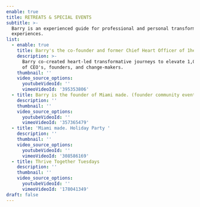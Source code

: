 ```yaml
---
enable: true
title: RETREATS & SPECIAL EVENTS
subtitle: >-
  Barry is an experienced guide for professional and personal transformative
  experiences.
list:
  - enable: true
    title: Barry's the co-founder and former Chief Heart Officer of 1heart ❤️
    description: >-
      Barry co-created heart-led transformative journeys to elevate 1,000+ lives
      of CEO's, founders, and change-makers.
    thumbnail: ''
    video_source_options:
      youtubeVideoId: ''
      vimeoVideoId: '395353806'
  - title: Barry is the founder of Miami made. (founder community events)
    description: ''
    thumbnail: ''
    video_source_options:
      youtubeVideoId: ''
      vimeoVideoId: '357365479'
  - title: 'Miami made. Holiday Party '
    description: ''
    thumbnail: ''
    video_source_options:
      youtubeVideoId: ''
      vimeoVideoId: '308586169'
  - title: Thrive Together Tuesdays
    description: ''
    thumbnail: ''
    video_source_options:
      youtubeVideoId: ''
      vimeoVideoId: '178041349'
draft: false
---
```

